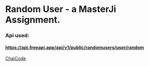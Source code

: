 # Random User - a MasterJi Assignment.

### Api used:

#### https://api.freeapi.app/api/v1/public/randomusers/user/random

[ChaiCode](https://chaicode.com)
